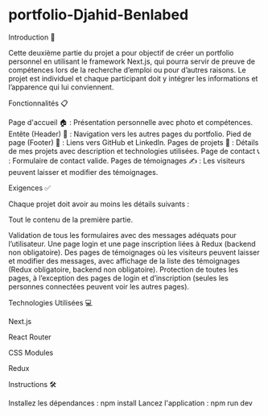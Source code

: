 # portfolio-Djahid-Benlabed
Introduction 🚀

Cette deuxième partie du projet a pour objectif de créer un portfolio personnel en utilisant le framework Next.js, qui pourra servir de preuve de compétences lors de la recherche d’emploi ou pour d’autres raisons. Le projet est individuel et chaque participant doit y intégrer les informations et l’apparence qui lui conviennent.

Fonctionnalités 📋

Page d'accueil 🏠 : Présentation personnelle avec photo et compétences.
Entête (Header) 📌 : Navigation vers les autres pages du portfolio.
Pied de page (Footer) 🦶 : Liens vers GitHub et LinkedIn.
Pages de projets 💼 : Détails de mes projets avec description et technologies utilisées.
Page de contact 📞 : Formulaire de contact valide.
Pages de témoignages ✍️ : Les visiteurs peuvent laisser et modifier des témoignages.


Exigences ✅

Chaque projet doit avoir au moins les détails suivants :

Tout le contenu de la première partie.

Validation de tous les formulaires avec des messages adéquats pour l’utilisateur.
Une page login et une page inscription liées à Redux (backend non obligatoire).
Des pages de témoignages où les visiteurs peuvent laisser et modifier des messages, avec affichage de la liste des témoignages (Redux obligatoire, backend non obligatoire).
Protection de toutes les pages, à l’exception des pages de login et d’inscription (seules les personnes connectées peuvent voir les autres pages).

Technologies Utilisées 💻

Next.js

React Router

CSS Modules

Redux


Instructions 🛠️

Installez les dépendances : npm install
Lancez l'application : npm run dev
